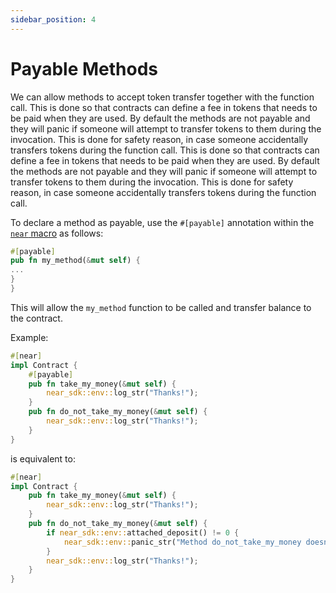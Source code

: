 ```yaml
---
sidebar_position: 4
---
```


# Payable Methods

We can allow methods to accept token transfer together with the function call. This is done so that contracts can define a fee in tokens that needs to be paid when they are used. By default the methods are not payable and they will panic if someone will attempt to transfer tokens to them during the invocation. This is done for safety reason, in case someone accidentally transfers tokens during the function call. This is done so that contracts can define a fee in tokens that needs to be paid when they are used. By default the methods are not payable and they will panic if someone will attempt to transfer tokens to them during the invocation. This is done for safety reason, in case someone accidentally transfers tokens during the function call.

To declare a method as payable, use the `#[payable]` annotation within the [`near` macro](../contract-structure/near-bindgen.md) as follows:

```rust
#[payable]
pub fn my_method(&mut self) {
...
}
}
```

This will allow the `my_method` function to be called and transfer balance to the contract.

Example:

```rust
#[near]
impl Contract {
    #[payable]
    pub fn take_my_money(&mut self) {
        near_sdk::env::log_str("Thanks!");
    }
    pub fn do_not_take_my_money(&mut self) {
        near_sdk::env::log_str("Thanks!");
    }
}
```

is equivalent to:

```rust
#[near]
impl Contract {
    pub fn take_my_money(&mut self) {
        near_sdk::env::log_str("Thanks!");
    }
    pub fn do_not_take_my_money(&mut self) {
        if near_sdk::env::attached_deposit() != 0 {
            near_sdk::env::panic_str("Method do_not_take_my_money doesn't accept deposit");
        }
        near_sdk::env::log_str("Thanks!");
    }
}
```
